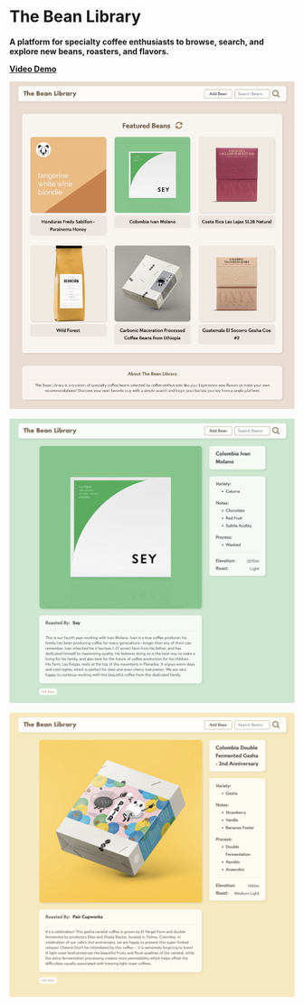 # The Bean Library
**A platform for specialty coffee enthusiasts to browse, search, and explore new beans, roasters, and flavors.**

[**Video Demo**](https://www.youtube.com/watch?v=CP-vWLG8Jz4)

![Website Home Page Screenshot](https://github.com/leozhvng23/The-Bean-Library/blob/f36285417fc85fa6a1c1eeb22975ea01913c885b/Screenshots/Screen%20Shot%202022-03-30%20at%205.15.01%20PM.png)

![Website View Bean Page Screenshot 1](https://github.com/leozhvng23/The-Bean-Library/blob/1d39d5a2a72b91a5011d439e709a1741fc824cea/Screenshots/Screen%20Shot%202022-03-30%20at%205.15.27%20PM.png)

![Website View Bean Page Screenshot 2](https://github.com/leozhvng23/The-Bean-Library/blob/1d39d5a2a72b91a5011d439e709a1741fc824cea/Screenshots/Screen%20Shot%202022-03-30%20at%205.15.37%20PM.png)

